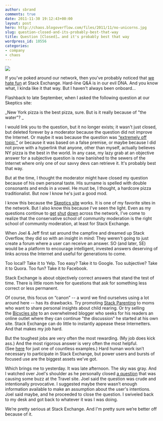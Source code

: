 ```yaml
---
author: sbrand
comments: true
date: 2011-11-30 19:12:43+00:00
layout: post
hero: http://chaos.blogoverflow.com/files/2011/11/no-unicorns.jpg
slug: question-closed-and-its-probably-best-that-way
title: Question [Closed]… and it's probably best that way
wordpress_id: 10556
categories:
- company
- chaos
---
```


[![](http://chaos.blogoverflow.com/files/2011/11/no-unicorns.jpg)](http://chaos.blogoverflow.com/files/2011/11/no-unicorns.jpg)

If you’ve poked around our network, then you've probably noticed that [we hate fun](http://blog.stackoverflow.com/2010/01/stack-overflow-where-we-hate-fun/) at Stack Exchange. Hard-line Q&A is in our evil DNA. And you know what, I kinda like it that way. But I haven't always been onboard...

Flashback to late September, when I asked the following question at our Skeptics site:

_New York pizza is the best pizza, sure. But is it really because of "the water"? _

I would link you to the question, but it no longer exists; it wasn't just closed, but deleted forever by a moderator because the question did not improve the Internet. Or maybe it was because the question was [“extremely off topic,”](http://skeptics.stackexchange.com/faq#deletion) or because it was based on a false premise, or maybe because I did not prove with a hyperlink that anyone, other than myself, actually believes NY pizza is the best in the world. In any case, my lazy grab at an objective answer for a subjective question is now banished to the sewers of the Internet where only one of our savvy devs can retrieve it. It's probably best that way.

But at the time, I thought the moderator might have closed my question because of his own personal taste. His surname is spelled with double consonants and ends in a vowel. He must be, I thought, a hardcore pizza traditionalist. But now I know he's just a good mod.

I know this because the [Skeptics site](http://skeptics.stackexchange.com/) works. It is one of my favorite sites in the network. But I also know this because I've seen the light. Even as my questions continue to [get](http://english.stackexchange.com/q/49932/11461) [shut](http://skeptics.stackexchange.com/q/6486/4070) [down](http://android.stackexchange.com/q/15705/6852) across the network, I've come to realize that the conservative school of community moderation is the right school of community moderation, at least for Stack Exchange.

When Joel & Jeff first sat around the campfire and dreamed up Stack Overflow, they did so with an insight in mind: They weren't going to just create a forum where a user can receive an answer. SO (and later, SE) would be a platform to encourage intelligent, invested answers deserving of links across the Internet and useful for generations to come.

Too local? Take it to Yelp. Too easy? Take it to Google. Too subjective? Take it to Quora. Too fun? Take it to Facebook.

Stack Exchange is about objectively correct answers that stand the test of time. There is little room here for questions that ask for something less correct or less permanent.

Of course, this focus on “canon” -- a word we find ourselves using a lot around here -- has its drawbacks. Try promoting [Stack Parenting](http://parenting.stackexchange.com/) to moms who want to share personal insights about child rearing. Or try selling the [Bicycles site](http://bicycles.stackexchange.com/) to an overwhelmed blogger who seeks for his readers an online outlet where they can continue "the discussion" he started at his own site. Stack Exchange can do little to instantly appease these Internetters. And that makes my job hard.

But the toughest jobs are very often the most rewarding. (My job does kick ass.) And the most rigorous answer is very often the most helpful. (See [here](http://skeptics.stackexchange.com/questions/4498/does-torture-work-well-as-an-interrogation-technique) for just one of countless examples.) Hard human work isn’t necessary to participate in Stack Exchange, but power users and bursts of focused use are the biggest assets we’ve got.

Which brings me to yesterday. It was late afternoon. The sky was gray. And I watched over Joel's shoulder as he personally closed [a question](http://travel.stackexchange.com/questions/3677/easiest-way-to-join-the-mile-high-club-mhc) that was causing some buzz at the Travel site. Joel said the question was crude and intentionally provocative. I suggested maybe there wasn’t enough information available to make an assumption about the user's intentions. Joel said maybe, and he proceeded to close the question. I swiveled back to my desk and got back to whatever it was I was doing.

We’re pretty serious at Stack Exchange. And I'm pretty sure we’re better off because of it.
